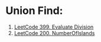 # Union Find:
1. [LeetCode 399. Evaluate Division](https://github.com/RaychHuang/Algorithm/blob/master/src/leetcode/p301to400/LeetCode399EvaluateDivision.java)
2. [LeetCode 200. NumberOfIslands](https://github.com/RaychHuang/Algorithm/blob/master/src/leetcode/p101to200/LeetCode200NumberOfIslands.java)
